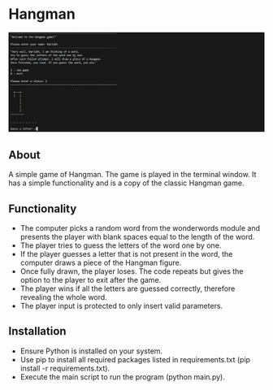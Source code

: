# Hangman

<p align="center">
    <img width="1000" src="screenshot.png" alt="screenshot">
</p>

## About
A simple game of Hangman. The game is played in the terminal window. It has a simple functionality and is a copy of the classic Hangman game.

## Functionality
- The computer picks a random word from the wonderwords module and presents the player with blank spaces equal to the length of the word.
- The player tries to guess the letters of the word one by one.
- If the player guesses a letter that is not present in the word, the computer draws a piece of the Hangman figure.
- Once fully drawn, the player loses. The code repeats but gives the option to the player to exit after the game.
- The player wins if all the letters are guessed correctly, therefore revealing the whole word.
- The player input is protected to only insert valid parameters.

## Installation
- Ensure Python is installed on your system.<br>
- Use pip to install all required packages listed in requirements.txt (pip install -r requirements.txt).<br>
- Execute the main script to run the program (python main.py).
